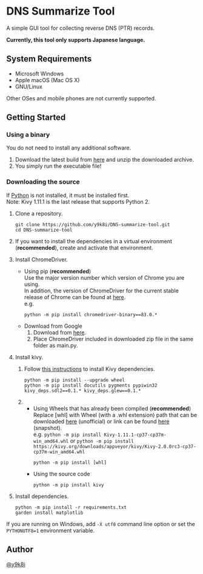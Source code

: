 # DNS Summarize Tool

A simple GUI tool for collecting reverse DNS (PTR) records.

**Currently, this tool only supports Japanese language.**

## System Requirements

- Microsoft Windows
- Apple macOS (Mac OS X)
- GNU/Linux

Other OSes and mobile phones are not currently supported.

## Getting Started

### Using a binary

You do not need to install any additional software.
1.  Download the latest build from [here](https://github.com/y9k8i/DNS-summarize-tool/releases/latest) and unzip the downloaded archive.
1.  You simply run the executable file!

### Downloading the source

If [Python](https://www.python.org/) is not installed, it must be installed first.  
Note: Kivy 1.11.1 is the last release that supports Python 2.

1.  Clone a repository.
    ```
    git clone https://github.com/y9k8i/DNS-summarize-tool.git
    cd DNS-summarize-tool
    ```

1.  If you want to install the dependencies in a virtual environment (**recommended**), create and activate that environment.

1.  Install ChromeDriver.
    - Using pip (**recommended**)  
        Use the major version number which version of Chrome you are using.  
        In addition, the version of ChromeDriver for the current stable release of Chrome can be found at [here](https://chromedriver.storage.googleapis.com/LATEST_RELEASE).  
        e.g.
        ```
        python -m pip install chromedriver-binary==83.0.*
        ```
    - Download from Google
        1.  Download from [here](https://sites.google.com/a/chromium.org/chromedriver/).
        1.  Place ChromeDriver included in downloaded zip file in the same folder as main.py.

1.  Install kivy.
    1.  Follow [this instructions](https://kivy.org/doc/stable/installation/installation-windows.html#installing-the-kivy-stable-release) to install Kivy dependencies.
        ```
        python -m pip install --upgrade wheel
        python -m pip install docutils pygments pypiwin32 kivy_deps.sdl2==0.1.* kivy_deps.glew==0.1.*
        ```
    1.  - Using Wheels that has already been compiled (**recommended**)  
            Replace [whl] with Wheel (with a .whl extension) path that can be downloaded [here](https://www.lfd.uci.edu/~gohlke/pythonlibs/#kivy) (unofficial) or link can be found [here](https://kivy.org/downloads/appveyor/kivy/) (snapshot).  
            e.g. `python -m pip install Kivy-1.11.1-cp37-cp37m-win_amd64.whl` or `python -m pip install https://kivy.org/downloads/appveyor/kivy/Kivy-2.0.0rc3-cp37-cp37m-win_amd64.whl`
            ```
            python -m pip install [whl]
            ```
        - Using the source code
            ```
            python -m pip install kivy
            ```

1.  Install dependencies.
    ```
    python -m pip install -r requirements.txt
    garden install matplotlib
    ```

If you are running on Windows, add `-X utf8` command line option or set the `PYTHONUTF8=1` environment variable.

## Author

[@y9k8i](https://github.com/y9k8i)
